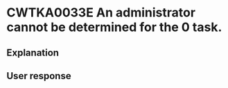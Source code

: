 # CWTKA0033E An administrator cannot be determined for the 0 task.

## Explanation

## User response